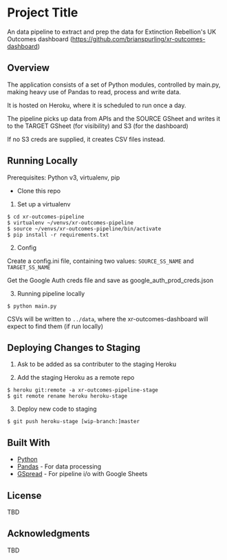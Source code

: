 # Project Title

An data pipeline to extract and prep the data for Extinction Rebellion's UK Outcomes dashboard (https://github.com/brianspurling/xr-outcomes-dashboard)

## Overview

The application consists of a set of Python modules, controlled by main.py, making heavy use of Pandas to read, process and write data.

It is hosted on Heroku, where it is scheduled to run once a day.

The pipeline picks up data from APIs and the SOURCE GSheet and writes it to the TARGET GSheet (for visibility) and S3 (for the dashboard)

If no S3 creds are supplied, it creates CSV files instead.

## Running Locally

Prerequisites: Python v3, virtualenv, pip

- Clone this repo

1. Set up a virtualenv
```
$ cd xr-outcomes-pipeline
$ virtualenv ~/venvs/xr-outcomes-pipeline
$ source ~/venvs/xr-outcomes-pipeline/bin/activate
$ pip install -r requirements.txt
```

2. Config

Create a config.ini file, containing two values: `SOURCE_SS_NAME` and `TARGET_SS_NAME`

Get the Google Auth creds file and save as google_auth_prod_creds.json

3. Running pipeline locally
```
$ python main.py
```

CSVs will be written to `../data`, where the xr-outcomes-dashboard will expect to find them (if run locally)

## Deploying Changes to Staging

1. Ask to be added as sa contributer to the staging Heroku

2. Add the staging Heroku as a remote repo
```
$ heroku git:remote -a xr-outcomes-pipeline-stage
$ git remote rename heroku heroku-stage
```

3. Deploy new code to staging
```
$ git push heroku-stage [wip-branch:]master
```

## Built With

* [Python](https://www.python.org/)
* [Pandas](https://pandas.pydata.org/) - For data processing
* [GSpread](https://github.com/burnash/gspread) - For pipeline i/o with Google Sheets

## License

TBD

## Acknowledgments

TBD
